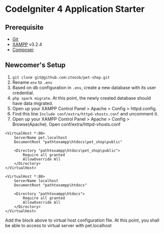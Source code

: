 # CodeIgniter 4 Application Starter

## Prerequisite
- [Git](https://git-scm.com/downloads)
- [XAMPP](https://www.apachefriends.org/download.html) v3.2.4
- [Composer](https://getcomposer.org/download/)
## Newcomer's Setup

1. `git clone git@github.com:ztoosb/pet-shop.git`
2. Rename `env` to `.env`
3. Based on db configuration in `.env`, create a new database with its user credential.
4. `php spark migrate`. At this point, the newly created database should have data migrated.
5. Open up your XAMPP Control Panel > Apache > Config > httpd.config.
6. Find this line `Include conf/extra/httpd-vhosts.conf` and uncomment it.
7. Open up your XAMPP Control Panel > Apache > Config > Browse(Apache). Open conf/extra/httpd-vhosts.conf
```
<VirtualHost *:80>
	ServerName pet.localhost
	DocumentRoot "pathtoxampp\htdocs\pet_shop\public"

	<Directory "pathtoxampp\htdocs\pet_shop\public">
		Require all granted
		AllowOverride All
	</Directory>
</VirtualHost>
```
```
<VirtualHost *:80>
	ServerName localhost
	DocumentRoot "pathtoxampp\htdocs"

	<Directory "pathtoxampp\htdocs">
		Require all granted
		AllowOverride All
	</Directory>
</VirtualHost>
```
Add the block above to virtual host configuration file.
At this point, you shall be able to access to virtual server with pet.localhost
